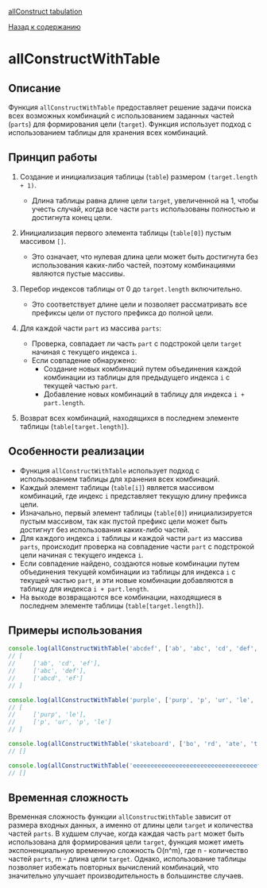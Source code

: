 [allConstruct tabulation](https://www.youtube.com/watch?v=oBt53YbR9Kk&t=17423s)

[Назад к содержанию](../README.md)

# allConstructWithTable

## Описание

Функция `allConstructWithTable` предоставляет решение задачи поиска всех возможных комбинаций с использованием заданных частей (`parts`) для формирования цели (`target`). Функция использует подход с использованием таблицы для хранения всех комбинаций.

## Принцип работы

1. Создание и инициализация таблицы (`table`) размером `(target.length + 1)`.
    - Длина таблицы равна длине цели `target`, увеличенной на 1, чтобы учесть случай, когда все части `parts` использованы полностью и достигнута конец цели.

2. Инициализация первого элемента таблицы (`table[0]`) пустым массивом `[]`.
    - Это означает, что нулевая длина цели может быть достигнута без использования каких-либо частей, поэтому комбинациями являются пустые массивы.

3. Перебор индексов таблицы от 0 до `target.length` включительно.
    - Это соответствует длине цели и позволяет рассматривать все префиксы цели от пустого префикса до полной цели.

4. Для каждой части `part` из массива `parts`:
    - Проверка, совпадает ли часть `part` с подстрокой цели `target` начиная с текущего индекса `i`.
    - Если совпадение обнаружено:
        - Создание новых комбинаций путем объединения каждой комбинации из таблицы для предыдущего индекса `i` с текущей частью `part`.
        - Добавление новых комбинаций в таблицу для индекса `i + part.length`.

5. Возврат всех комбинаций, находящихся в последнем элементе таблицы (`table[target.length]`).

## Особенности реализации

- Функция `allConstructWithTable` использует подход с использованием таблицы для хранения всех комбинаций.
- Каждый элемент таблицы (`table[i]`) является массивом комбинаций, где индекс `i` представляет текущую длину префикса цели.
- Изначально, первый элемент таблицы (`table[0]`) инициализируется пустым массивом, так как пустой префикс цели может быть достигнут без использования каких-либо частей.
- Для каждого индекса `i` таблицы и каждой части `part` из массива `parts`, происходит проверка на совпадение части `part` с подстрокой цели начиная с текущего индекса `i`.
- Если совпадение найдено, создаются новые комбинации путем объединения текущей комбинации из таблицы для индекса `i` с текущей частью `part`, и эти новые комбинации добавляются в таблицу для индекса `i + part.length`.
- На выходе возвращаются все комбинации, находящиеся в последнем элементе таблицы (`table[target.length]`).

## Примеры использования

```javascript
console.log(allConstructWithTable('abcdef', ['ab', 'abc', 'cd', 'def', 'abcd']));
// [
//     ['ab', 'cd', 'ef'],
//     ['abc', 'def'],
//     ['abcd', 'ef']
// ]

console.log(allConstructWithTable('purple', ['purp', 'p', 'ur', 'le', 'purpl']));
// [
//     ['purp', 'le'],
//     ['p', 'ur', 'p', 'le']
// ]

console.log(allConstructWithTable('skateboard', ['bo', 'rd', 'ate', 't', 'ska', 'sk', 'boar']));
// []

console.log(allConstructWithTable('eeeeeeeeeeeeeeeeeeeeeeeeeeeeeeeeeeef', ['e', 'ee', 'eee', 'eeee', 'eeeee']));
// []

```

## Временная сложность

Временная сложность функции `allConstructWithTable` зависит от размера входных данных, а именно от длины цели `target` и количества частей `parts`. В худшем случае, когда каждая часть `part` может быть использована для формирования цели `target`, функция может иметь экспоненциальную временную сложность O(n^m), где n - количество частей `parts`, m - длина цели `target`. Однако, использование таблицы позволяет избежать повторных вычислений комбинаций, что значительно улучшает производительность в большинстве случаев.
